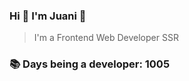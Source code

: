 ### Hi 👋 I&#39;m Juani 🦁

> I&#39;m a Frontend Web Developer SSR

### 📚 Days being a developer: 1005
